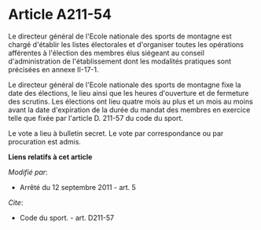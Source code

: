 # Article A211-54

Le directeur général de l'Ecole nationale des sports de montagne est chargé d'établir les listes électorales et d'organiser
toutes les opérations afférentes à l'élection des membres élus siégeant au conseil d'administration de l'établissement dont
les modalités pratiques sont précisées en annexe II-17-1. 

Le directeur général de l'Ecole nationale des sports de montagne fixe la date des élections, le lieu ainsi que les heures
d'ouverture et de fermeture des scrutins. Les élections ont lieu quatre mois au plus et un mois au moins avant la date
d'expiration de la durée du mandat des membres en exercice telle que fixée par l'article D. 211-57 du code du sport. 

Le vote a lieu à bulletin secret. Le vote par correspondance ou par procuration est admis.

**Liens relatifs à cet article**

_Modifié par_:

  - Arrêté du 12 septembre 2011 - art. 5

_Cite_:

  - Code du sport. - art. D211-57
